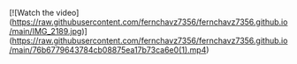 [![Watch the video]
(https://raw.githubusercontent.com/fernchavz7356/fernchavz7356.github.io/main/IMG_2189.jpg)]
(https://raw.githubusercontent.com/fernchavz7356/fernchavz7356.github.io/main/76b6779643784cb08875ea17b73ca6e0(1).mp4)

